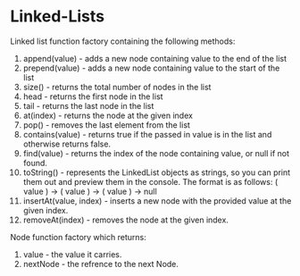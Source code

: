 # Linked-Lists
Linked list function factory containing the following methods:
1. append(value) - adds a new node containing value to the end of the list
2. prepend(value) - adds a new node containing value to the start of the list
3. size() - returns the total number of nodes in the list
4. head - returns the first node in the list
5. tail - returns the last node in the list
6. at(index) - returns the node at the given index
7. pop() - removes the last element from the list
8. contains(value) - returns true if the passed in value is in the list and otherwise returns false.
9. find(value) - returns the index of the node containing value, or null if not found.
10. toString() - represents the LinkedList objects as strings, so you can print them out and preview them in the console. The format is as follows: ( value ) -> ( value ) -> ( value ) -> null
11. insertAt(value, index) - inserts a new node with the provided value at the given index.
12. removeAt(index) - removes the node at the given index.

Node function factory which returns:
1. value - the value it carries.
2. nextNode - the refrence to the next Node.

